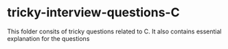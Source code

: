 # tricky-interview-questions-C

This folder consits of tricky questions related to C.
It also contains essential explanation for the questions
